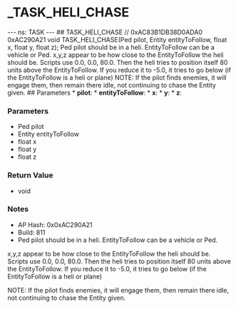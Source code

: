 # _TASK_HELI_CHASE

--- ns: TASK --- ## TASK_HELI_CHASE  // 0xAC83B1DB38D0ADA0 0xAC290A21 void TASK_HELI_CHASE(Ped pilot, Entity entityToFollow, float x, float y, float z);  Ped pilot should be in a heli. EntityToFollow can be a vehicle or Ped. x,y,z appear to be how close to the EntityToFollow the heli should be. Scripts use 0.0, 0.0, 80.0. Then the heli tries to position itself 80 units above the EntityToFollow. If you reduce it to -5.0, it tries to go below (if the EntityToFollow is a heli or plane) NOTE: If the pilot finds enemies, it will engage them, then remain there idle, not continuing to chase the Entity given.  ## Parameters * **pilot**: * **entityToFollow**: * **x**: * **y**: * **z**:

### Parameters
* Ped pilot
* Entity entityToFollow
* float x
* float y
* float z

### Return Value
* void

### Notes
* AP Hash: 0x0xAC290A21
* Build: 811
* Ped pilot should be in a heli.
EntityToFollow can be a vehicle or Ped.

x,y,z appear to be how close to the EntityToFollow the heli should be. Scripts use 0.0, 0.0, 80.0. Then the heli tries to position itself 80 units above the EntityToFollow. If you reduce it to -5.0, it tries to go below (if the EntityToFollow is a heli or plane)


NOTE: If the pilot finds enemies, it will engage them, then remain there idle, not continuing to chase the Entity given.

